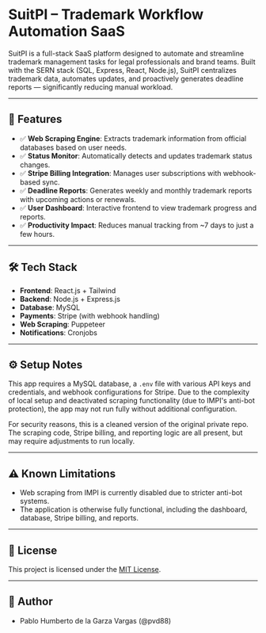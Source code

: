 # SuitPI – Trademark Workflow Automation SaaS

SuitPI is a full-stack SaaS platform designed to automate and streamline trademark management tasks for legal professionals and brand teams. Built with the SERN stack (SQL, Express, React, Node.js), SuitPI centralizes trademark data, automates updates, and proactively generates deadline reports — significantly reducing manual workload.

---

## 🔧 Features

- ✅ **Web Scraping Engine**: Extracts trademark information from official databases based on user needs.
- ✅ **Status Monitor**: Automatically detects and updates trademark status changes.
- ✅ **Stripe Billing Integration**: Manages user subscriptions with webhook-based sync.
- ✅ **Deadline Reports**: Generates weekly and monthly trademark reports with upcoming actions or renewals.
- ✅ **User Dashboard**: Interactive frontend to view trademark progress and reports.
- ✅ **Productivity Impact**: Reduces manual tracking from ~7 days to just a few hours.

---

## 🛠️ Tech Stack

- **Frontend**: React.js + Tailwind
- **Backend**: Node.js + Express.js
- **Database**: MySQL
- **Payments**: Stripe (with webhook handling)
- **Web Scraping**: Puppeteer
- **Notifications**: Cronjobs

---

## ⚙️ Setup Notes

This app requires a MySQL database, a `.env` file with various API keys and credentials, and webhook configurations for Stripe. Due to the complexity of local setup and deactivated scraping functionality (due to IMPI's anti-bot protection), the app may not run fully without additional configuration.

For security reasons, this is a cleaned version of the original private repo. The scraping code, Stripe billing, and reporting logic are all present, but may require adjustments to run locally.

---

## ⚠️ Known Limitations

- Web scraping from IMPI is currently disabled due to stricter anti-bot systems.
- The application is otherwise fully functional, including the dashboard, database, Stripe billing, and reports.

---

## 📝 License

This project is licensed under the [MIT License](LICENSE).

---

## 👤 Author

- Pablo Humberto de la Garza Vargas (@pvd88)
